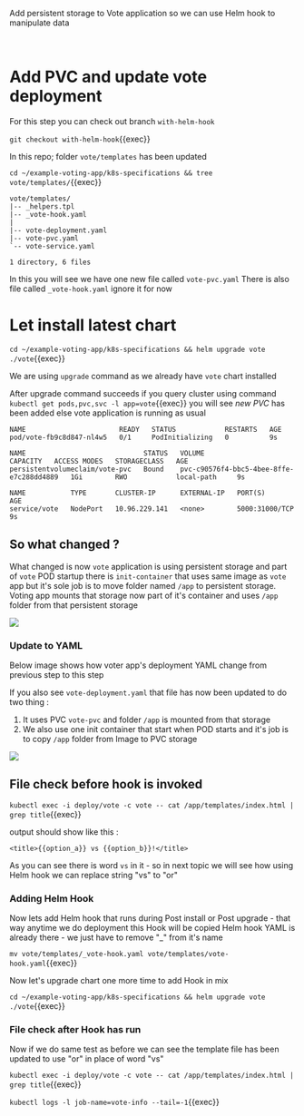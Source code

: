 
Add persistent storage to Vote application so we can use Helm hook to manipulate data

<br>

# Add PVC and update vote deployment 

For this step you can check out branch `with-helm-hook`

`git checkout with-helm-hook`{{exec}}

In this repo; folder `vote/templates` has been updated

`cd ~/example-voting-app/k8s-specifications && tree vote/templates/`{{exec}}

```
vote/templates/
|-- _helpers.tpl
|-- _vote-hook.yaml
|
|-- vote-deployment.yaml
|-- vote-pvc.yaml
`-- vote-service.yaml

1 directory, 6 files
```

In this you will see we have one new file called `vote-pvc.yaml`
There is also file called `_vote-hook.yaml` ignore it for now 

# Let install latest chart 

`cd ~/example-voting-app/k8s-specifications && helm upgrade vote ./vote`{{exec}}

We are using `upgrade` command as we already have `vote` chart installed 

After upgrade command succeeds if you query cluster using command `kubectl get pods,pvc,svc -l app=vote`{{exec}} you will see _new PVC_ has been added else vote application is running as usual 

```
NAME                       READY   STATUS            RESTARTS   AGE
pod/vote-fb9c8d847-nl4w5   0/1     PodInitializing   0          9s

NAME                             STATUS   VOLUME                                     CAPACITY   ACCESS MODES   STORAGECLASS   AGE
persistentvolumeclaim/vote-pvc   Bound    pvc-c90576f4-bbc5-4bee-8ffe-e7c288dd4889   1Gi        RWO            local-path     9s

NAME           TYPE       CLUSTER-IP      EXTERNAL-IP   PORT(S)          AGE
service/vote   NodePort   10.96.229.141   <none>        5000:31000/TCP   9s
```

## So what changed ?

What changed is now `vote` application is using persistent storage and part of `vote` POD startup there is `init-container` that uses same image as `vote` app but it's sole job is to move folder named `/app` to persistent storage. Voting app mounts that storage now part of it's container and uses `/app` folder from that persistent storage 

![](https://i.ibb.co/VvpCQGW/voter-app-change.gif)

### Update to YAML 

Below image shows how voter app's deployment YAML change from previous step to this step 

If you also see `vote-deployment.yaml` that file has now been updated to do two thing : 

1. It uses PVC `vote-pvc` and folder `/app` is mounted from that storage 
2. We also use one init container that start when POD starts and it's job is to copy `/app` folder from Image to PVC storage 

![](https://i.ibb.co/wKgnvxn/image.png)

## File check before hook is invoked 

`kubectl exec -i deploy/vote -c vote -- cat /app/templates/index.html | grep title`{{exec}}

output should show like this : 

`<title>{{option_a}} vs {{option_b}}!</title>`

As you can see there is word `vs` in it - so in next topic we will see how using Helm hook we can replace string "vs" to "or"

### Adding Helm Hook 

Now lets add Helm hook that runs during Post install or Post upgrade - that way anytime we do deployment this Hook will be copied
Helm hook YAML is already there - we just have to remove "_" from it's name 

`mv vote/templates/_vote-hook.yaml vote/templates/vote-hook.yaml`{{exec}}

Now let's upgrade chart one more time to add Hook in mix 

`cd ~/example-voting-app/k8s-specifications && helm upgrade vote ./vote`{{exec}}

### File check after Hook has run 

Now if we do same test as before we can see the template file has been updated to use "or" in place of word "vs" 

`kubectl exec -i deploy/vote -c vote -- cat /app/templates/index.html | grep title`{{exec}}

`kubectl logs -l job-name=vote-info --tail=-1`{{exec}}